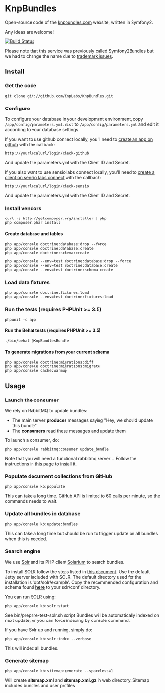 # KnpBundles

Open-source code of the [knpbundles.com](http://knpbundles.com)
website, written in Symfony2.

Any ideas are welcome!

[![Build Status](https://secure.travis-ci.org/KnpLabs/KnpBundles.png)](http://travis-ci.org/KnpLabs/KnpBundles)

Please note that this service was previously called Symfony2Bundles but we had
to change the name due to [trademark issues](http://knplabs.com/blog/symfony2bundles-becomes-knpbundle).

## Install

### Get the code

    git clone git://github.com/KnpLabs/KnpBundles.git

### Configure

To configure your database in your development environment, copy
`/app/config/parameters.yml.dist` to `/app/config/parameters.yml` and
edit it according to your database settings.

If you want to use github connect locally, you'll need to
[create an app on github](https://github.com/settings/applications/new)
with the callback:

    http://yourlocalurl/login/check-github

And update the parameters.yml with the Client ID and Secret.

If you also want to use sensio labs connect locally, you'll need to
[create a client on sensio labs connect](https://connect.sensiolabs.com/account/app/new)
with the callback:

    http://yourlocalurl/login/check-sensio

And update the parameters.yml with the Client ID and Secret.

### Install vendors

    curl -s http://getcomposer.org/installer | php
    php composer.phar install

#### Create database and tables

    php app/console doctrine:database:drop --force
    php app/console doctrine:database:create
    php app/console doctrine:schema:create

    php app/console --env=test doctrine:database:drop --force
    php app/console --env=test doctrine:database:create
    php app/console --env=test doctrine:schema:create

### Load data fixtures

    php app/console doctrine:fixtures:load
    php app/console --env=test doctrine:fixtures:load

### Run the tests (requires PHPUnit >= 3.5)

    phpunit -c app

#### Run the Behat tests (requires PHPUnit >= 3.5)

    ./bin/behat @KnpBundlesBundle

#### To generate migrations from your current schema

    php app/console doctrine:migrations:diff
    php app/console doctrine:migrations:migrate
    php app/console cache:warmup

## Usage

### Launch the consumer

We rely on RabbitMQ to update bundles:

* The main server **produces** messages saying "Hey, we should update this bundle"
* The **consumers** read these messages and update them

To launch a consumer, do:

    php app/console rabbitmq:consumer update_bundle

Note that you will need a functional rabbitmq server − Follow the instructions in [this page](http://www.rabbitmq.com/download.html) to install it.

### Populate document collections from GitHub

    php app/console kb:populate

This can take a long time. GitHub API is limited to 60 calls per minute,
so the commands needs to wait.

### Update all bundles in database

    php app/console kb:update:bundles

This can take a long time but should be run to trigger update on all bundles when this is needed.

### Search engine

We use [Solr](http://lucene.apache.org/solr/) and its PHP client [Solarium](http://solarium-project.org) to search bundles.

To install SOLR follow the steps listed in [this document](http://wiki.apache.org/solr/SolrInstall).
Use the default Jetty server included with SOLR. The default directory used for the installation is 'opt/solr/example'.
Copy the recommended configuration and schema found [**here**](https://github.com/KnpLabs/KnpBundles/blob/master/src/Knp/Bundle/KnpBundlesBundle/Resources/solr/conf/schema.xml)
to your solr/conf directory.

You can run SOLR using:

    php app/console kb:solr:start

See bin/prepare-test-solr.sh script
Bundles will be automatically indexed on next update, or you can force indexing by console command.

If you have Solr up and running, simply do:

    php app/console kb:solr:index --verbose

This will index all bundles.

### Generate sitemap

    php app/console kb:sitemap:generate --spaceless=1

Will create **sitemap.xml** and **sitemap.xml.gz** in web directory.
Sitemap includes bundles and user profiles
